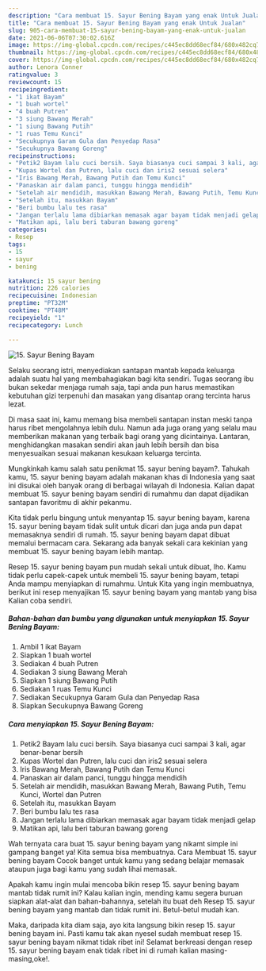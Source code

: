```yaml
---
description: "Cara membuat 15. Sayur Bening Bayam yang enak Untuk Jualan"
title: "Cara membuat 15. Sayur Bening Bayam yang enak Untuk Jualan"
slug: 905-cara-membuat-15-sayur-bening-bayam-yang-enak-untuk-jualan
date: 2021-06-06T07:30:02.616Z
image: https://img-global.cpcdn.com/recipes/c445ec8dd68ecf84/680x482cq70/15-sayur-bening-bayam-foto-resep-utama.jpg
thumbnail: https://img-global.cpcdn.com/recipes/c445ec8dd68ecf84/680x482cq70/15-sayur-bening-bayam-foto-resep-utama.jpg
cover: https://img-global.cpcdn.com/recipes/c445ec8dd68ecf84/680x482cq70/15-sayur-bening-bayam-foto-resep-utama.jpg
author: Lenora Conner
ratingvalue: 3
reviewcount: 15
recipeingredient:
- "1 ikat Bayam"
- "1 buah wortel"
- "4 buah Putren"
- "3 siung Bawang Merah"
- "1 siung Bawang Putih"
- "1 ruas Temu Kunci"
- "Secukupnya Garam Gula dan Penyedap Rasa"
- "Secukupnya Bawang Goreng"
recipeinstructions:
- "Petik2 Bayam lalu cuci bersih. Saya biasanya cuci sampai 3 kali, agar benar-benar bersih"
- "Kupas Wortel dan Putren, lalu cuci dan iris2 sesuai selera"
- "Iris Bawang Merah, Bawang Putih dan Temu Kunci"
- "Panaskan air dalam panci, tunggu hingga mendidih"
- "Setelah air mendidih, masukkan Bawang Merah, Bawang Putih, Temu Kunci, Wortel dan Putren"
- "Setelah itu, masukkan Bayam"
- "Beri bumbu lalu tes rasa"
- "Jangan terlalu lama dibiarkan memasak agar bayam tidak menjadi gelap"
- "Matikan api, lalu beri taburan bawang goreng"
categories:
- Resep
tags:
- 15
- sayur
- bening

katakunci: 15 sayur bening 
nutrition: 226 calories
recipecuisine: Indonesian
preptime: "PT32M"
cooktime: "PT48M"
recipeyield: "1"
recipecategory: Lunch

---
```



![15. Sayur Bening Bayam](https://img-global.cpcdn.com/recipes/c445ec8dd68ecf84/680x482cq70/15-sayur-bening-bayam-foto-resep-utama.jpg)

Selaku seorang istri, menyediakan santapan mantab kepada keluarga adalah suatu hal yang membahagiakan bagi kita sendiri. Tugas seorang ibu bukan sekedar menjaga rumah saja, tapi anda pun harus memastikan kebutuhan gizi terpenuhi dan masakan yang disantap orang tercinta harus lezat.

Di masa  saat ini, kamu memang bisa membeli santapan instan meski tanpa harus ribet mengolahnya lebih dulu. Namun ada juga orang yang selalu mau memberikan makanan yang terbaik bagi orang yang dicintainya. Lantaran, menghidangkan masakan sendiri akan jauh lebih bersih dan bisa menyesuaikan sesuai makanan kesukaan keluarga tercinta. 



Mungkinkah kamu salah satu penikmat 15. sayur bening bayam?. Tahukah kamu, 15. sayur bening bayam adalah makanan khas di Indonesia yang saat ini disukai oleh banyak orang di berbagai wilayah di Indonesia. Kalian dapat membuat 15. sayur bening bayam sendiri di rumahmu dan dapat dijadikan santapan favoritmu di akhir pekanmu.

Kita tidak perlu bingung untuk menyantap 15. sayur bening bayam, karena 15. sayur bening bayam tidak sulit untuk dicari dan juga anda pun dapat memasaknya sendiri di rumah. 15. sayur bening bayam dapat dibuat memalui bermacam cara. Sekarang ada banyak sekali cara kekinian yang membuat 15. sayur bening bayam lebih mantap.

Resep 15. sayur bening bayam pun mudah sekali untuk dibuat, lho. Kamu tidak perlu capek-capek untuk membeli 15. sayur bening bayam, tetapi Anda mampu menyiapkan di rumahmu. Untuk Kita yang ingin membuatnya, berikut ini resep menyajikan 15. sayur bening bayam yang mantab yang bisa Kalian coba sendiri.

<!--inarticleads1-->

##### Bahan-bahan dan bumbu yang digunakan untuk menyiapkan 15. Sayur Bening Bayam:

1. Ambil 1 ikat Bayam
1. Siapkan 1 buah wortel
1. Sediakan 4 buah Putren
1. Sediakan 3 siung Bawang Merah
1. Siapkan 1 siung Bawang Putih
1. Sediakan 1 ruas Temu Kunci
1. Sediakan Secukupnya Garam Gula dan Penyedap Rasa
1. Siapkan Secukupnya Bawang Goreng




<!--inarticleads2-->

##### Cara menyiapkan 15. Sayur Bening Bayam:

1. Petik2 Bayam lalu cuci bersih. Saya biasanya cuci sampai 3 kali, agar benar-benar bersih
1. Kupas Wortel dan Putren, lalu cuci dan iris2 sesuai selera
1. Iris Bawang Merah, Bawang Putih dan Temu Kunci
1. Panaskan air dalam panci, tunggu hingga mendidih
1. Setelah air mendidih, masukkan Bawang Merah, Bawang Putih, Temu Kunci, Wortel dan Putren
1. Setelah itu, masukkan Bayam
1. Beri bumbu lalu tes rasa
1. Jangan terlalu lama dibiarkan memasak agar bayam tidak menjadi gelap
1. Matikan api, lalu beri taburan bawang goreng




Wah ternyata cara buat 15. sayur bening bayam yang nikamt simple ini gampang banget ya! Kita semua bisa membuatnya. Cara Membuat 15. sayur bening bayam Cocok banget untuk kamu yang sedang belajar memasak ataupun juga bagi kamu yang sudah lihai memasak.

Apakah kamu ingin mulai mencoba bikin resep 15. sayur bening bayam mantab tidak rumit ini? Kalau kalian ingin, mending kamu segera buruan siapkan alat-alat dan bahan-bahannya, setelah itu buat deh Resep 15. sayur bening bayam yang mantab dan tidak rumit ini. Betul-betul mudah kan. 

Maka, daripada kita diam saja, ayo kita langsung bikin resep 15. sayur bening bayam ini. Pasti kamu tak akan nyesel sudah membuat resep 15. sayur bening bayam nikmat tidak ribet ini! Selamat berkreasi dengan resep 15. sayur bening bayam enak tidak ribet ini di rumah kalian masing-masing,oke!.

